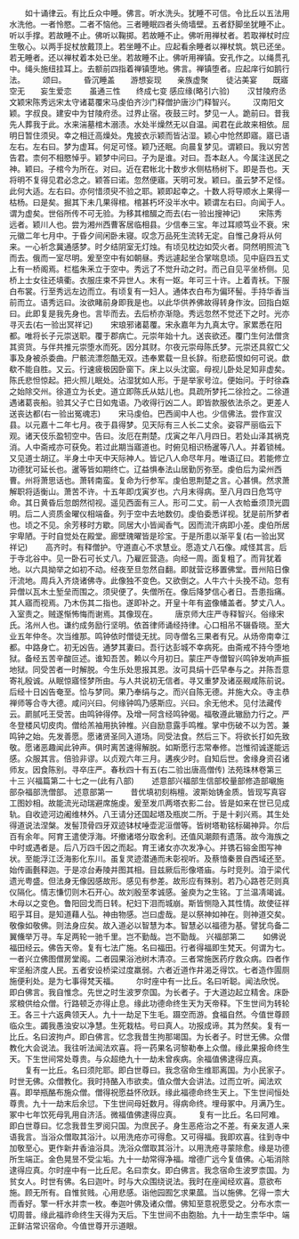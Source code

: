 <!-- { "loadSidebar": true } -->
　　如十诵律云。有比丘众中睡。佛言。听水洗头。犹睡不可信。令比丘以五法用水洗他。一者怜愍。二者不恼他。三者睡眠四者头倚墙壁。五者舒脚坐犹睡不止。听以手撑。若故睡不止。佛听以鞠掷。若故睡不止。佛听用禅杖者。若取禅杖时应生敬心。以两手捉杖放戴顶上。若坐睡不止。应起看余睡者以禅杖筑。筑已还坐。若无睡者。还以禅杖着本处已坐。若故睡不止。佛听用禅镇。安孔作之。以绳贯孔中。绳头施纽挂耳上。去额前四指着禅镇堕地。佛言。禅镇堕者。应起庠行如鹅行法。
　　颂曰。
　　昏沉睡盖　　游想妄现　　亲族虚聚
　　徒沾美宴　　既寤空无　　妄生爱恋
　　虽通三性　　终成七变
感应缘(略引六验)
　　汉甘陵府丞文颖宋陈秀远宋太守诸葛覆宋马虔伯齐沙门释僧护唐沙门释智兴。
　　汉南阳文颖。字叔良。建安中为甘陵府丞。过界止宿。夜鼓三时。梦见一人。跪前曰。昔我先人葬我于此。水来湍墓棺木溺渍。水处半燥然无以自温。闻君在此故来相依。屈明日暂住须臾。幸之相迁高燥处。鬼披衣示颖而皆沾湿。颖心中怆然即寤。寤已语左右。左右曰。梦为虚耳。何足可怪。颖乃还眠。向晨复梦见。谓颖曰。我以穷苦告君。柰何不相愍悼乎。颖梦中问曰。子为是谁。对曰。吾本赵人。今属注送民之神。颖曰。子棺今为所在。对曰。近在君帐北十数步水侧枯杨树下。即是吾也。天将明不复得见君必念之。颖答曰诺。忽然便寤。天明可发。颖曰。虽云梦不足怪。此何大适。左右曰。亦何惜须臾不验之耶。颖即起幸之。十数人将导顺水上果得一枯杨。曰是矣。掘其下未几果得棺。棺甚朽坏没半水中。颖谓左右曰。向闻于人。谓为虚矣。世俗所传不可无验。为移其棺醊之而去(右一验出搜神记)
　　宋陈秀远者。颖川人也。尝为湘州西曹客居临相县。少信奉三宝。年过耳顺笃业不衰。宋元徽二年七月中。于昏夕间闲卧未寝。叹念万品死生流转无定。自惟己身将从何来。一心祈念冀通感梦。时夕结阴室无灯烛。有顷见枕边如荧火者。冏然明照流飞而去。俄而一室尽明。爰至空中有如朝昼。秀远遽起坐合掌喘息顷。见中庭四五丈上有一桥阁焉。栏槛朱釆立于空中。秀远了不觉升动之时。而己自见平坐桥侧。见桥上士女往还填衢。衣服庄束不异世人。末有一妪。年可三十许。上着青袄。下服白布裳。行至秀远左边而立。有顷复有一妇人。通体衣白布为偏环髻。手持华香当前而立。语秀远曰。汝欲睹前身即我是也。以此华供养佛故得转身作汝。回指白妪曰。此即复是我先身也。言毕而去。去后桥亦渐隐。秀远忽然不觉还下之时。光亦寻灭去(右一验出冥祥记)
　　宋琅邪诸葛覆。宋永嘉年为九真太守。家累悉在阳都。唯将长子元崇送职。覆于郡病亡。元崇年始十九。送丧欲还。覆门生何法僧贪其资货。与伴共推元崇堕水而死。因分其财。尔夜元崇母陈氏梦。元崇还具叙亡父事及身被杀委曲。尸骸流漂怨酷无双。违奉累载一旦长辞。衔悲茹恨如何可说。歔欷不能自胜。又云。行速疲极因卧窗下。床上以头沈窗。母视儿卧处足知非虚矣。陈氏悲怛惊起。把火照儿眠处。沾湿犹如人形。于是举家号泣。便始问。于时徐森之始除交州。徐道立为长史。道立即陈氏从姑儿也。具疏所梦托二徐捡之。二徐道遇诸葛丧船。验其父子亡日如鬼语。乃收得行凶二人。即皆款服依法杀之。更差人送丧达都(右一验出冤魂志)
　　宋马虔伯。巴西阆中人也。少信佛法。尝作宣汉县。以元嘉十二年七月。夜于县得梦。见天际有三人长二丈余。姿容严丽临云下观。诸天伎乐盈牣空中。告曰。汝厄在荆楚。戊寅之年八月四日。若处山泽其祸克消。人中斋戒亦可获免。若过此期当寤道也。时俯见相识杨暹等八人。并着锁械。又见道士胡辽。半身土中天中天际神人。皆记八人命尽年月。唯语辽曰。若能修立功德犹可延长也。暹等皆如期终亡。辽益惧奉法山居勤厉弥至。虔伯后为梁州西曹。州将萧思话也。萧转南蛮。复命为行参军。虔伯思荆楚之言。心甚惧。然求萧解职将适衡山。萧苦不许。十五年即戊寅岁也。六月末得病。至八月四日危笃守命。其日黄昏后忽朗然彻视。遥见西面有三人。形可二丈。前一人衣帢垂须顶光圆明。后二人资质金曜仪相端备。列于空中去地数仞。虔伯委悉详视。犹是前所梦者也。顷之不见。余芳移时方歇。同居大小皆闻香气。因而流汗病即小差。虔伯所居宇卑陋。于时自觉处在殿堂。廊壁瑰曜皆是珍宝。于是所患以渐平复(右一验出冥祥记)
　　高齐时。有释僧护。守道直心不求慧业。愿造丈八石像。咸怪其言。后于寺北谷中。见一卧石可长丈八。乃雇匠营造。向经一周。面复粗了。而背犹着地。以六具拗举之如初不动。经夜至旦忽然自翻。即就营讫移置佛堂。晋州陷日像汗流地。周兵入齐烧诸佛寺。此像独不变色。又欲倒之。人牛六十头挽不动。忽有异僧以瓦木土堑垒而围之。须臾便了。失僧所在。像后降梦信心者日。吾患指痛。其人寤而视焉。乃木伤其二指也。遂即补之。开皇十年有盗像幡盖者。梦丈八人。入室责之。贼遂惭怖悔而谢焉。其像现在。
　　唐京师大庄严寺释智兴。俗缘宋氏。洺州人也。谦约成务励行坚明。依首律师诵经持律。心口相吊不辍昏晓。至大业五年仲冬。次当维那。鸣钟依时僧徒无扰。同寺僧名三果者有兄。从炀帝南幸江都。中路身亡。初无凶告。通梦其妻曰。吾行达彭城不幸病死。由斋戒不持今堕地狱。备经五苦辛酸叵述。谁知吾苦。赖以今月初日。蒙庄严寺僧智兴鸣钟发响声振地狱。同受苦者一时解脱。今生乐处思报其恩。汝可具绢十匹早奉与之。并陈吾意寄礼殷诚。从眠惊寤怪梦所由。与人共说初无信者。寻又重梦及诸巫觋咸陈前说。后经十日凶告奄至。恰与梦同。果乃奉绢与之。而兴自陈无德。并施大众。寺主恭禅师等合寺大德。咸问兴曰。何缘钟鸣乃感斯应。兴曰。余无他术。见付法藏传云。罽腻吒王受苦。由鸣钟得停。及增一阿含经鸣钟偈。福敬遵此辙励力行之。严冬登楼风切皮肉。僧给羔袖用执钟椎。兴自励意露手鸣椎。掌中伤破不以为苦。兼鸣钟之始。先发善愿。愿诸贤圣同入道场。同受法食。然后三下。将欲长打如先致敬。愿诸恶趣闻此钟声。俱时离苦速得解脱。如斯愿行志常奉修。岂惟彻诚遂能远感。众服其言。倍验非谬。以贞观六年三月。遘疾少时。自知后世。舍缘身资召诸师友。因食陈别。寻卒庄严。春秋四十有五(右二验出唐高僧传)
法苑珠林卷第三十三
兴福篇第二十七之一(此有八部)
　　述意部兴福部生信部校量部修造部嚫施部杂福部洗僧部。
述意部第一
　　昔优填初刻栴檀。波斯始铸金质。皆现写真容工图妙相。故能流光动瑞避席施虔。爰至发爪两塔衣影二台。皆是如来在世已见成轨。自收迹河边阇维林外。八王请分还国起塔及瓶炭二所。于是十刹兴焉。其生处得道说法涅槃。发髻顶骨四牙双迹钵杖唾壶泥洹僧等。皆树塔勒铭标碣神异。尔后百有余年。阿育王遣使浮海。坏撤诸塔分取舍利。还值风潮颇有遗落。故今海族之中时或遇者是。后八万四千因之而起。育王诸女亦次发净心。并镌石镕金图写神状。至能浮江泛海影化东川。虽复灵迹潜通而未彰视听。及蔡愔秦景自西域还至。始传画氎释迦。于是凉台寿陵并图其相。目兹厥后形像塔庙。与时竞列。洎于梁代遗光粤盛。但法身无像因感故形。感见有参差。故形应有殊别。若乃心路苍茫则真仪隔化。情志慊忉则木石开心。故刘殷至孝诚感。釜庾为之生铭。丁兰温凊竭诚。木母以之变色。鲁阳回戈而日转。杞妇下泪而城崩。斯皆恻隐入其性情。故使征祥昭乎耳目。是知道藉人弘。神由物感。岂曰虚哉。是以祭神如神在。则神道交矣。敬像如敬佛。则法身应矣。故入道必以智慧为本。智慧必以福德为基。譬犹鸟备二翼儵举万寻。车足两轮一驰千里。岂不勤哉。岂不勖哉。
兴福部第二
　　如佛说福田经云。佛告天帝。复有七法广施。名曰福田。行者得福即生梵天。何谓为七。一者兴立佛图僧房堂阁。二者园果浴池树木清凉。三者常施医药疗救众病。四者作牢坚船济度人民。五者安设桥梁过度羸弱。六者近道作井渴乏得饮。七者造作圊厕施便利处。是为七事得梵天福。
　　尔时座中有一比丘。名曰听聪。闻法欣悦。即白佛言。我自惟念。先世之时生波罗奈国。为长者子。于大道边起立精舍。床卧浆粮供给众僧。行路顿乏亦得止息。缘此功德命终生天为天帝释。下生世间为转轮王。各三十六返典领天人。九十一劫足下生毛。蹑空而游。食福自然。今值世尊顾临众生。蠲我愚浊安以净慧。生死栽枯。号曰真人。功报成谛。其为然矣。复有一比丘。名曰波拘卢。即白佛言。忆念我昔生拘那竭国。为长者子。时世无佛。众僧教化大会说法。我往听法闻法欢喜。将一药果名诃黎勒奉上众僧。缘此果报命终生天。下生世间常处尊贵。与众超绝九十一劫未曾疾病。余福值佛逮得应真。
　　复有一比丘。名曰须陀耶。即白世尊曰。我念宿命生维耶离国。为小民家子。时世无佛。众僧教化。我时持酪入市欲卖。值众僧大会讲法。过而立听。闻法欢喜。即举瓶酪布施众僧。僧得祝愿益怀欣跃。缘此福德命终生天上。下生世间恒处尊贵。九十一劫末后余愆。下生世间母妊数月。得病命终。埋母冢中。月满乃生。冢中七年饮死母乳用自济活。微福值佛逮得应真。
　　复有一比丘。名曰阿难。即白世尊曰。忆念我昔生罗阅只国。为庶民子。身生恶疮治之不差。有亲友道人来语我言。当浴众僧取其浴汁。以用洗疮亦可得愈。又可得福。我即欢喜。往到寺中加敬至心。更作新井香油浴具。洗浴众僧取其浴汁。以用洗疮寻蒙除愈。缘是功德所生端正。金色晃昱不受尘垢。九十一劫常得净福。增德广远今复值佛。心垢消除逮得应真。尔时座中有一比丘尼。名曰柰女。即白佛言。我念宿命生波罗柰国。为贫女人。时世有佛。名曰迦叶。时与大众围绕说法。我时在座闻经欢喜。意欲布施。顾无所有。自惟贫贱。心用悲感。诣他园囿乞求果蓏。当以施佛。乞得一柰大而香好。擎一杆水并柰一枚。奉迦叶佛及诸众僧。佛知至意祝愿受之。分布水柰一切周普。缘此福祚命终生天得为天后。下生世间不由胞胎。九十一劫生柰华中。端正鲜洁常识宿命。今值世尊开示道眼。
